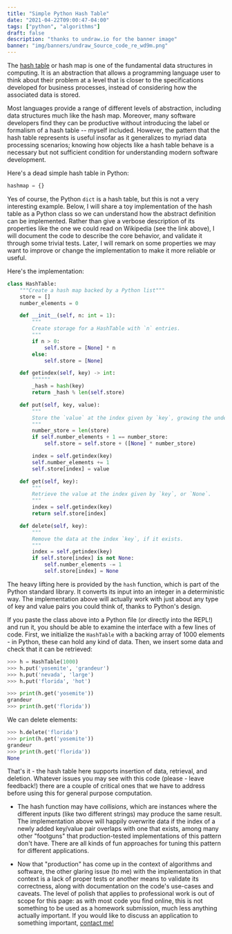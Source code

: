```yaml
---
title: "Simple Python Hash Table"
date: "2021-04-22T09:00:47-04:00"
tags: ["python", "algorithms"]
draft: false
description: "thanks to undraw.io for the banner image"
banner: "img/banners/undraw_Source_code_re_wd9m.png"
---
```


The [hash table](https://en.wikipedia.org/wiki/Hash_table) or hash map is one of the fundamental data structures in computing.
It is an abstraction that allows a programming language user to think about
their problem at a level that is closer to the specifications developed for
business processes, instead of considering how the associated data is stored.
<!--more-->

Most languages provide a range of different levels of abstraction, including data structures much like the hash map.
Moreover, many software developers find they can be productive without introducing the label or formalism of a hash table -- myself included.
However, the pattern that the hash table represents is useful insofar as it generalizes to myriad data processing scenarios; knowing how objects like a hash table behave is a necessary but not sufficient condition for understanding modern software development.

Here's a dead simple hash table in Python:

```python
hashmap = {}
```

Yes of course, the Python `dict` is a hash table, but this is not a very interesting example.
Below, I will share a toy implementation of the hash table as a Python class so we can understand how the abstract definition can be implemented.
Rather than give a verbose description of its properties like the one we could read on Wikipedia (see the link above), I will document the code to describe the core behavior, and validate it through some trivial tests.
Later, I will remark on some properties we may want to improve or change the implementation to make it more reliable or useful.

Here's the implementation:
```python
class HashTable:
    """Create a hash map backed by a Python list"""
    store = []
    number_elements = 0

    def __init__(self, n: int = 1):
        """
        Create storage for a HashTable with `n` entries.
        """
        if n > 0:
            self.store = [None] * n
        else:
            self.store = [None]

    def getindex(self, key) -> int:
        """"""
        _hash = hash(key)
        return _hash % len(self.store)

    def put(self, key, value):
        """
        Store the `value` at the index given by `key`, growing the underlying storage if necessary.
        """
        number_store = len(store)
        if self.number_elements + 1 == number_store:
            self.store = self.store + ([None] * number_store)

        index = self.getindex(key)
        self.number_elements += 1
        self.store[index] = value

    def get(self, key):
        """
        Retrieve the value at the index given by `key`, or `None`.
        """
        index = self.getindex(key)
        return self.store[index]

    def delete(self, key):
        """
        Remove the data at the index `key`, if it exists.
        """
        index = self.getindex(key)
        if self.store[index] is not None:
            self.number_elements -= 1
            self.store[index] = None
```
The heavy lifting here is provided by the `hash` function, which is part of the Python standard library.
It converts its input into an integer in a deterministic way.
The implementation above will actually work with just about any type of key and value pairs you could think of, thanks to Python's design.

If you paste the class above into a Python file (or directly into the REPL!) and run it, you should be able to examine the interface with a few lines of code.
First, we initialize the `HashTable` with a backing array of 1000 elements - in Python, these can hold any kind of data.
Then, we insert some data and check that it can be retrieved:

```python
>>> h = HashTable(1000)
>>> h.put('yosemite', 'grandeur')
>>> h.put('nevada', 'large')
>>> h.put('florida', 'hot')

>>> print(h.get('yosemite'))
grandeur
>>> print(h.get('florida'))
```

We can delete elements:
```python
>>> h.delete('florida')
>>> print(h.get('yosemite'))
grandeur
>>> print(h.get('florida'))
None
```
That's it - the hash table here supports insertion of data, retrieval, and deletion.
Whatever issues you may see with this code (please - leave feedback!) there are a couple of critical ones that we have to address before using this for general purpose computation.

- The hash function may have _collisions_, which are instances where the different inputs (like two different strings) may produce the same result. The implementation above will happily overwrite data if the index of a newly added key/value pair overlaps with one that exists, among many other "footguns" that production-tested implementations of this pattern don't have. There are all kinds of fun approaches for tuning this pattern for different applications.

- Now that "production" has come up in the context of algorithms and software, the other glaring issue (to me) with the implementation in that context is a lack of proper tests or another means to validate its correctness, along with documentation on the code's use-cases and caveats. The level of polish that applies to professional work is out of scope for this page: as with most code you find online, this is not something to be used as a homework submission, much less anything actually important. If you would like to discuss an application to something important, [contact me!](/contact)
